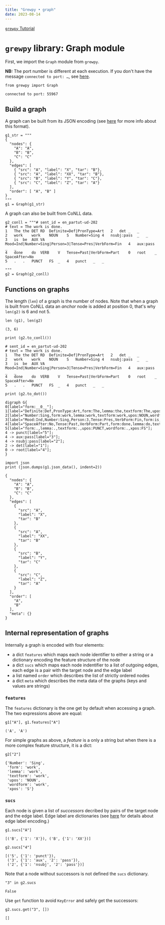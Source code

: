```yaml
---
title: "Grewpy • graph"
date: 2023-08-14
---
```


[`grewpy` Tutorial](../tutorial)

# `grewpy` library: Graph module

First, we import the `Graph` module from `grewpy`.

**NB:** The port number is different at each execution. If you don't have the message `connected to port: …`, see [here](../../usage/python/#install).

```python_alt
from grewpy import Graph
```

    connected to port: 55967

## Build a graph

A graph can be built from its JSON encoding (see [here](../../doc/json) for more info about this format).

```python_alt
g1_str = """
{
  "nodes": {
    "A": "A",
    "B": "B",
    "C": "C"
  },
  "edges": [
    { "src": "A", "label": "X", "tar": "B"},
    { "src": "A", "label": "XX", "tar": "B"},
    { "src": "B", "label": "Y", "tar": "C"},
    { "src": "C", "label": "Z", "tar": "A"}
  ],
  "order": [ "A", "B" ]
}
"""
g1 = Graph(g1_str)
```

A graph can also be built from CoNLL data.

```python_alt
g2_conll = """# sent_id = en_partut-ud-202
# text = The work is done.
1	The	the	DET	RD	Definite=Def|PronType=Art	2	det	_	_
2	work	work	NOUN	S	Number=Sing	4	nsubj:pass	_	_
3	is	be	AUX	VA	Mood=Ind|Number=Sing|Person=3|Tense=Pres|VerbForm=Fin	4	aux:pass	_	_
4	done	do	VERB	V	Tense=Past|VerbForm=Part	0	root	_	SpaceAfter=No
5	.	.	PUNCT	FS	_	4	punct	_	_

"""
g2 = Graph(g2_conll)
```

## Functions on graphs

The length (`len`) of a graph is the number of nodes.
Note that when a graph is built from CoNLL data an *anchor* node is added at position 0, that's why `len(g2)` is 6 and not 5.

```python_alt
len (g1), len(g2)
```

    (3, 6)

```python_alt
print (g2.to_conll())
```

    # sent_id = en_partut-ud-202
    # text = The work is done.
    1	The	the	DET	RD	Definite=Def|PronType=Art	2	det	_	_
    2	work	work	NOUN	S	Number=Sing	4	nsubj:pass	_	_
    3	is	be	AUX	VA	Mood=Ind|Number=Sing|Person=3|Tense=Pres|VerbForm=Fin	4	aux:pass	_	_
    4	done	do	VERB	V	Tense=Past|VerbForm=Part	0	root	_	SpaceAfter=No
    5	.	.	PUNCT	FS	_	4	punct	_	_
    

```python_alt
print (g2.to_dot())
```

    digraph G{
    0[label="form:__0__"];
    1[label="Definite:Def,PronType:Art,form:The,lemma:the,textform:The,upos:DET,wordform:The,xpos:RD"];
    2[label="Number:Sing,form:work,lemma:work,textform:work,upos:NOUN,wordform:work,xpos:S"];
    3[label="Mood:Ind,Number:Sing,Person:3,Tense:Pres,VerbForm:Fin,form:is,lemma:be,textform:is,upos:AUX,wordform:is,xpos:VA"];
    4[label="SpaceAfter:No,Tense:Past,VerbForm:Part,form:done,lemma:do,textform:done,upos:VERB,wordform:done,xpos:V"];
    5[label="form:.,lemma:.,textform:.,upos:PUNCT,wordform:.,xpos:FS"];
    4 -> punct[label="5"];
    4 -> aux:pass[label="3"];
    4 -> nsubj:pass[label="2"];
    2 -> det[label="1"];
    0 -> root[label="4"];
    }

```python_alt
import json
print (json.dumps(g1.json_data(), indent=2))

```

    {
      "nodes": {
        "A": "A",
        "B": "B",
        "C": "C"
      },
      "edges": [
        {
          "src": "A",
          "label": "X",
          "tar": "B"
        },
        {
          "src": "A",
          "label": "XX",
          "tar": "B"
        },
        {
          "src": "B",
          "label": "Y",
          "tar": "C"
        },
        {
          "src": "C",
          "label": "Z",
          "tar": "A"
        }
      ],
      "order": [
        "A",
        "B"
      ],
      "meta": {}
    }

## Internal representation of graphs

Internally a graph is encoded with four elements:
 - a dict `features` which maps each node identifier to either a string or a dictionary encoding the feature structure of the node
 - a dict `sucs` which maps each node indentifier to a list of outgoing edges, each edge is a pair with the target node and the edge label
 - a list named `order` which describes the list of strictly ordered nodes
 - a dict `meta` which describes the meta data of the graphs (keys and values are strings)

### `features`
The `features` dictionary is the one get by default when accessing a graph.
The two expressions above are equal:

```python_alt
g1["A"], g1.features["A"]
```

    ('A', 'A')

For simple graphs as above, a *feature* is a only a string but when there is a more complex feature structure, it is a dict:

```python_alt
g2["2"]
```

    {'Number': 'Sing',
     'form': 'work',
     'lemma': 'work',
     'textform': 'work',
     'upos': 'NOUN',
     'wordform': 'work',
     'xpos': 'S'}

### `sucs`

Each node is given a list of *successors* decribed by pairs of the target node and the edge label. 
Edge label are dictionaries (see [here](../../doc/graph/#edges) for details about edge label encoding.)

```python_alt
g1.sucs["A"]
```

    [('B', {'1': 'X'}), ('B', {'1': 'XX'})]

```python_alt
g2.sucs["4"]
```

    [('5', {'1': 'punct'}),
     ('3', {'1': 'aux', '2': 'pass'}),
     ('2', {'1': 'nsubj', '2': 'pass'})]

Note that a node without successors is not defined the `sucs` dictionary.

```python_alt
"3" in g2.sucs
```

    False

Use `get` function to avoid `KeyError` and safely get the successors:

```python_alt
g2.sucs.get("3", [])
```

    []
